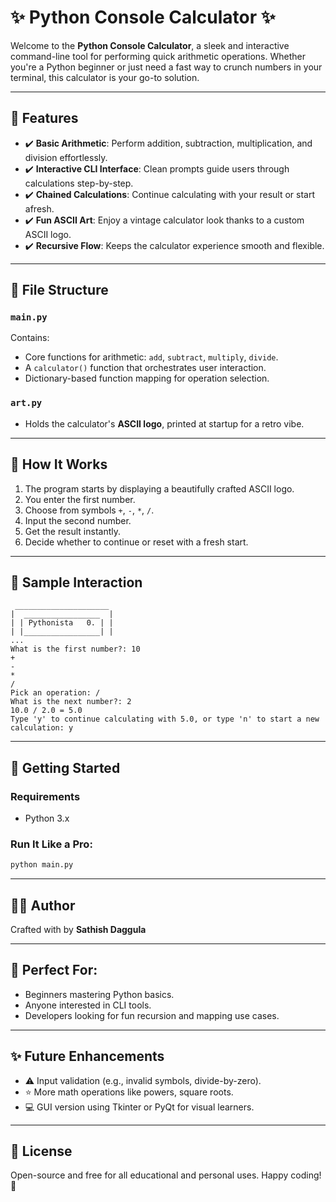 # ✨ Python Console Calculator ✨

Welcome to the **Python Console Calculator**, a sleek and interactive command-line tool for performing quick arithmetic operations. Whether you're a Python beginner or just need a fast way to crunch numbers in your terminal, this calculator is your go-to solution.

---

## 🌟 Features

* ✔️ **Basic Arithmetic**: Perform addition, subtraction, multiplication, and division effortlessly.
* ✔️ **Interactive CLI Interface**: Clean prompts guide users through calculations step-by-step.
* ✔️ **Chained Calculations**: Continue calculating with your result or start afresh.
* ✔️ **Fun ASCII Art**: Enjoy a vintage calculator look thanks to a custom ASCII logo.
* ✔️ **Recursive Flow**: Keeps the calculator experience smooth and flexible.

---

## 📂 File Structure

### `main.py`

Contains:

* Core functions for arithmetic: `add`, `subtract`, `multiply`, `divide`.
* A `calculator()` function that orchestrates user interaction.
* Dictionary-based function mapping for operation selection.

### `art.py`

* Holds the calculator's **ASCII logo**, printed at startup for a retro vibe.

---

## 🔢 How It Works

1. The program starts by displaying a beautifully crafted ASCII logo.
2. You enter the first number.
3. Choose from symbols `+`, `-`, `*`, `/`.
4. Input the second number.
5. Get the result instantly.
6. Decide whether to continue or reset with a fresh start.

---

## 🔹 Sample Interaction

```
 _____________________
|  _________________  |
| | Pythonista   0. | |
| |_________________| |
...
What is the first number?: 10
+
-
*
/
Pick an operation: /
What is the next number?: 2
10.0 / 2.0 = 5.0
Type 'y' to continue calculating with 5.0, or type 'n' to start a new calculation: y
```

---

## 🚀 Getting Started

### Requirements

* Python 3.x

### Run It Like a Pro:

```bash
python main.py
```

---

## 👨‍💼 Author

Crafted with  by **Sathish Daggula**

---

## 🚀 Perfect For:

* Beginners mastering Python basics.
* Anyone interested in CLI tools.
* Developers looking for fun recursion and mapping use cases.

---

## ✨ Future Enhancements

* ⚠️ Input validation (e.g., invalid symbols, divide-by-zero).
* ⭐ More math operations like powers, square roots.
* 💻 GUI version using Tkinter or PyQt for visual learners.

---

## 📃 License

Open-source and free for all educational and personal uses. Happy coding! 🚀
